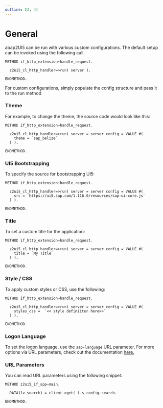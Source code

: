 ```yaml
---
outline: [2, 4]
---
```


# General

abap2UI5 can be run with various custom configurations. The default setup can be invoked using the following call.

```abap
METHOD if_http_extension~handle_request.

  z2ui5_cl_http_handler=>run( server ).

ENDMETHOD.
```
For custom configurations, simply populate the config structure and pass it to the run method:

### Theme
For example, to change the theme, the source code would look like this:
```abap
METHOD if_http_extension~handle_request.

  z2ui5_cl_http_handler=>run( server = server config = VALUE #(
    theme = `sap_belize`
  ) ).

ENDMETHOD.
``` 

### UI5 Bootstrapping
To specify the source for bootstrapping UI5:
```abap
METHOD if_http_extension~handle_request.

  z2ui5_cl_http_handler=>run( server = server config = VALUE #(
    src = `https://ui5.sap.com/1.116.0/resources/sap-ui-core.js`
  ) ).

ENDMETHOD.
```

### Title
To set a custom title for the application:
```abap
METHOD if_http_extension~handle_request.

  z2ui5_cl_http_handler=>run( server = server config = VALUE #(
    title = `My Title`
  ) ).

ENDMETHOD.
```

### Style / CSS
To apply custom styles or CSS, use the following:
```abap
METHOD if_http_extension~handle_request.

  z2ui5_cl_http_handler=>run( server = server config = VALUE #(
    styles_css =  `<< style definiiton here>>`
  ) ).

ENDMETHOD.
```

### Logon Language
To set the logon language, use the `sap-language` URL parameter. For more options via URL parameters, check out the documentation [here.](https://help.sap.com/doc/saphelp_nw75/7.5.5/de-DE/8b/46468c433b40c3b87b2e07f34dea1b/content.htm?no_cache=true)

### URL Parameters
You can read URL parameters using the following snippet:
```abap
METHOD z2ui5_if_app~main.

  DATA(lv_search) = client->get( )-s_config-search.

ENDMETHOD.
```